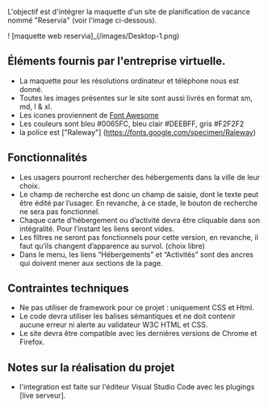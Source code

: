 
L'objectif est d'intégrer la maquette d'un site de planification de vacance nommé "Reservia" (voir l'image ci-dessous).

! [maquette web reservia]_(/images/Desktop-1.png)

## Éléments fournis par l'entreprise virtuelle.
- La maquette pour les résolutions ordinateur et téléphone nous est donné.
- Toutes les images présentes sur le site sont aussi livrés en format sm, md, l & xl.
- Les icones proviennent de [Font Awesome](https://fontawesome.com/)
- Les couleurs sont bleu #0065FC, bleu clair #DEEBFF, gris #F2F2F2
- la police est ["Raleway"] (https://fonts.google.com/specimen/Raleway)

## Fonctionnalités
- Les usagers pourront rechercher des hébergements dans la ville de leur choix.
- Le champ de recherche est donc un champ de saisie, dont le texte peut être édité par l’usager. En revanche, à ce stade, le bouton de recherche ne sera pas fonctionnel.
- Chaque carte d’hébergement ou d’activité devra être cliquable dans son intégralité. Pour l’instant les liens seront vides.
- Les filtres ne seront pas fonctionnels pour cette version, en revanche, il faut qu’ils changent d’apparence au survol. (choix libre)
- Dans le menu, les liens “Hébergements” et “Activités” sont des ancres qui doivent mener aux sections de la page.

## Contraintes techniques
- Ne pas utiliser de framework pour ce projet : uniquement CSS et Html.
- Le code devra utiliser les balises sémantiques et ne doit contenir aucune erreur ni alerte au validateur W3C HTML et CSS.
- Le site devra être compatible avec les dernières versions de Chrome et Firefox.

## Notes sur la réalisation du projet
- l'integration est faite sur l'éditeur Visual Studio Code avec les plugings [live serveur].

